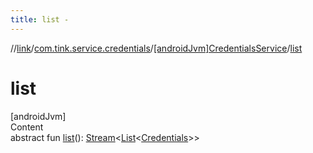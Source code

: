 ```yaml
---
title: list -
---
```

//[link](../../index.md)/[com.tink.service.credentials](../index.md)/[[androidJvm]CredentialsService](index.md)/[list](list.md)



# list  
[androidJvm]  
Content  
abstract fun [list](list.md)(): [Stream](../../com.tink.service.streaming.publisher/[android-jvm]-stream/index.md)<[List](https://kotlinlang.org/api/latest/jvm/stdlib/kotlin.collections/-list/index.html)<[Credentials](../../com.tink.model.credentials/[android-jvm]-credentials/index.md)>>  



